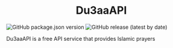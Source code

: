 <h1 align="center">Du3aaAPI</h1>

![GitHub package.json version](https://img.shields.io/github/package-json/v/mymk95/du3aa-api) 
![GitHub release (latest by date)](https://img.shields.io/github/v/release/mymk95/du3aa-api)

Du3aaAPI is a free API service that provides Islamic prayers
